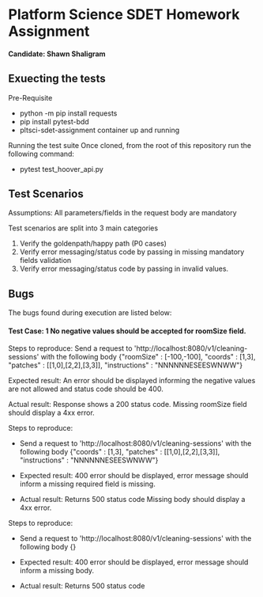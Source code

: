 # Platform Science SDET Homework Assignment

#### Candidate: Shawn Shaligram 

## Exuecting the tests
Pre-Requisite
- python -m pip install requests
- pip install pytest-bdd
- pltsci-sdet-assignment container up and running

Running the test suite
Once cloned, from the root of this repository run the following command:
- pytest test_hoover_api.py

## Test Scenarios

Assumptions: All parameters/fields in the request body are mandatory

Test scenarios are split into 3 main categories
1. Verify the goldenpath/happy path (P0 cases)
2. Verify error messaging/status code by passing in missing mandatory fields validation
3. Verify error messaging/status code by passing in invalid values.

## Bugs
The bugs found during execution are listed below:

#### Test Case: 1 No negative values should be accepted for roomSize field.

Steps to reproduce:
Send a request to 'http://localhost:8080/v1/cleaning-sessions' with the following body
{"roomSize" : [-100,-100], "coords" : [1,3], "patches" : [[1,0],[2,2],[3,3]], "instructions" : "NNNNNNESEESWNWW"}

Expected result:
An error should be displayed informing the negative values are not allowed and status code should be 400.

Actual result:
Response shows a 200 status code.
Missing roomSize field should display a 4xx error.

Steps to reproduce:
- Send a request to 'http://localhost:8080/v1/cleaning-sessions' with the following body
{"coords" : [1,3], "patches" : [[1,0],[2,2],[3,3]], "instructions" : "NNNNNNESEESWNWW"}

- Expected result:
400 error should be displayed, error message should inform a missing required field is missing.

- Actual result:
Returns 500 status code 
Missing body should display a 4xx error.

Steps to reproduce:
- Send a request to 'http://localhost:8080/v1/cleaning-sessions' with the following body
{}

- Expected result:
400 error should be displayed, error message should inform a missing body.

- Actual result:
Returns 500 status code 
